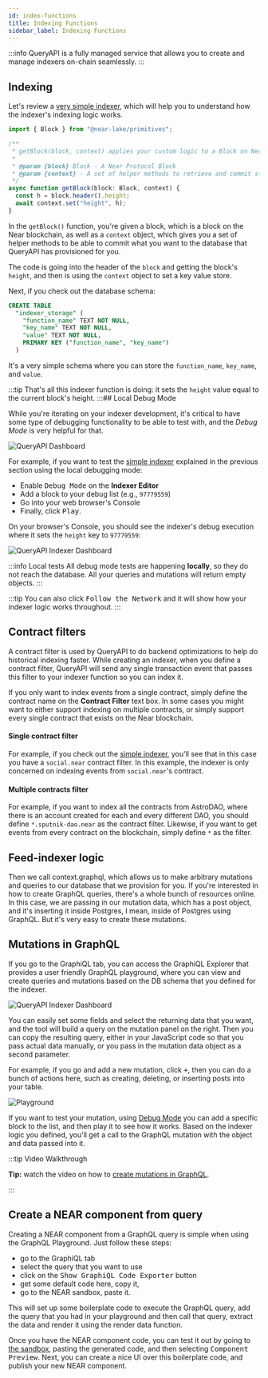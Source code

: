 ```yaml
---
id: index-functions
title: Indexing Functions
sidebar_label: Indexing Functions
---
```


:::info
QueryAPI is a fully managed service that allows you to create and manage indexers on-chain seamlessly.
:::


## Indexing

Let's review a [very simple indexer](https://near.org/dataplatform.near/widget/QueryApi.App?selectedIndexerPath=roshaan.near/demo-indexer), which will help you to understand how the indexer's indexing logic works.

```js title=indexingLogic.js
import { Block } from "@near-lake/primitives";

/**
 * getBlock(block, context) applies your custom logic to a Block on Near and commits the data to a database.
 *
 * @param {block} Block - A Near Protocol Block
 * @param {context} - A set of helper methods to retrieve and commit state
 */
async function getBlock(block: Block, context) {
  const h = block.header().height;
  await context.set("height", h);
}
```

In the `getBlock()` function, you're given a block, which is a block on the Near blockchain, as well as a `context` object, which gives you a set of helper methods to be able to commit what you want to the database that QueryAPI has provisioned for you.

The code is going into the header of the `block` and getting the block's `height`, and then is using the `context` object to set a key value store.

Next, if you check out the database schema:

```sql title=schema.sql
CREATE TABLE
  "indexer_storage" (
    "function_name" TEXT NOT NULL,
    "key_name" TEXT NOT NULL,
    "value" TEXT NOT NULL,
    PRIMARY KEY ("function_name", "key_name")
  )
```

It's a very simple schema where you can store the `function_name`, `key_name`, and `value`.

:::tip
That's all this indexer function is doing: it sets the `height` value equal to the current block's height. :::<!-- !\[QueryAPI Indexer Dashboard\](/docs/assets/QAPIScreen2.png) -->## Local Debug Mode

While you're iterating on your indexer development, it's critical to have some type of debugging functionality to be able to test with, and the _Debug Mode_ is very helpful for that.

![QueryAPI Dashboard](/docs/assets/QAPIdebug.png)

For example, if you want to test the [simple indexer](#indexing) explained in the previous section using the local debugging mode:

- Enable <kbd>Debug Mode</kbd> on the **Indexer Editor**
- Add a block to your debug list (e.g., `97779559`)
- Go into your web browser's Console
- Finally, click <kbd>Play</kbd>.


On your browser's Console, you should see the indexer's debug execution where it sets the `height` key to `97779559`:

![QueryAPI Indexer Dashboard](/docs/assets/QAPIdebuglog.png)

:::info Local tests
All debug mode tests are happening **locally**, so they do not reach the database. All your queries and mutations will return empty objects.
:::

:::tip
You can also click <kbd>Follow the Network</kbd> and it will show how your indexer logic works throughout.
:::

## Contract filters

A contract filter is used by QueryAPI to do backend optimizations to help do historical indexing faster. While creating an indexer, when you define a contract filter, QueryAPI will send any single transaction event that passes this filter to your indexer function so you can index it.

If you only want to index events from a single contract, simply define the contract name on the **Contract Filter** text box. In some cases you might want to either support indexing on multiple contracts, or simply support every single contract that exists on the Near blockchain.

#### Single contract filter


For example, if you check out the [simple indexer](https://near.org/dataplatform.near/widget/QueryApi.App?selectedIndexerPath=roshaan.near/demo-indexer), you'll see that in this case you have a `social.near` contract filter. In this example, the indexer is only concerned on indexing events from `social.near`'s contract.

#### Multiple contracts filter

For example, if you want to index all the contracts from AstroDAO, where there is an account created for each and every different DAO, you should define `*.sputnik-dao.near` as the contract filter. Likewise, if you want to get events from every contract on the blockchain, simply define `*` as the filter.

## Feed-indexer logic

Then we call context.graphql, which allows us to make arbitrary mutations and queries to our database that we provision for you. If you're interested in how to create GraphQL queries, there's a whole bunch of resources online. In this case, we are passing in our mutation data, which has a post object, and it's inserting it inside Postgres, I mean, inside of Postgres using GraphQL. But it's very easy to create these mutations.

## Mutations in GraphQL

If you go to the GraphiQL tab, you can access the GraphiQL Explorer that provides a user friendly GraphQL playground, where you can view and create queries and mutations based on the DB schema that you defined for the indexer.

![QueryAPI Indexer Dashboard](/docs/assets/QAPIgraphiql.png)

You can easily set some fields and select the returning data that you want, and the tool will build a query on the mutation panel on the right. Then you can copy the resulting query, either in your JavaScript code so that you pass actual data manually, or you pass in the mutation data object as a second parameter.

For example, if you go and add a new mutation, click <kbd>+</kbd>, then you can do a bunch of actions here, such as creating, deleting, or inserting posts into your table.

![Playground](/docs/assets/QAPIScreen.gif)

If you want to test your mutation, using [Debug Mode](#local-debug-mode) you can add a specific block to the list, and then play it to see how it works. Based on the indexer logic you defined, you'll get a call to the GraphQL mutation with the object and data passed into it.

:::tip Video Walkthrough

**Tip:** watch the video on how to [create mutations in GraphQL](https://www.youtube.com/watch?v=VwO6spk8D58&t=781s).

:::


## Create a NEAR component from query

Creating a NEAR component from a GraphQL query is simple when using the GraphQL Playground. Just follow these steps:

- go to the GraphiQL tab
- select the query that you want to use
- click on the <kbd>Show GraphiQL Code Exporter</kbd> button
- get some default code here, copy it,
- go to the NEAR sandbox, paste it.


This will set up some boilerplate code to execute the GraphQL query, add the query that you had in your playground and then call that query, extract the data and render it using the render data function.

Once you have the NEAR component code, you can test it out by going to [the sandbox](https://near.org/sandbox), pasting the generated code, and then selecting <kbd>Component Preview</kbd>. Next, you can create a nice UI over this boilerplate code, and publish your new NEAR component.

